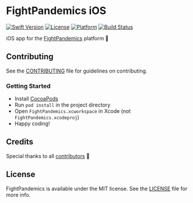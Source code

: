 # FightPandemics iOS
[![Swift Version](https://img.shields.io/badge/swift-5.0-orange.svg)](#) 
[![License](https://img.shields.io/badge/license-MIT-lightgrey.svg)](https://raw.githubusercontent.com/FightPandemics/FightPandemics-iOS/develop/LICENSE) 
[![Platform](https://img.shields.io/badge/platform-ios-lightgrey.svg)](#)
[![Build Status](https://img.shields.io/badge/build-unknown-lightgrey.svg)](#)

iOS app for the [FightPandemics](https://fightpandemics.com/) platform :iphone:

## Contributing

See the [CONTRIBUTING](https://github.com/FightPandemics/FightPandemics-iOS/blob/develop/CONTRIBUTING.md) file for guidelines on contributing.

### Getting Started

* Install [CocoaPods](https://guides.cocoapods.org/using/getting-started.html#installation)
* Run `pod install` in the project directory
* Open `FightPandemics.xcworkspace` in Xcode (not `FightPandemics.xcodeproj`)
* Happy coding!

## Credits

Special thanks to all [contributors](https://github.com/FightPandemics/FightPandemics-iOS/contributors) :purple_heart:

## License

FightPandemics is available under the MIT license. See the [LICENSE](https://raw.githubusercontent.com/FightPandemics/FightPandemics-iOS/develop/LICENSE) file for more info.
